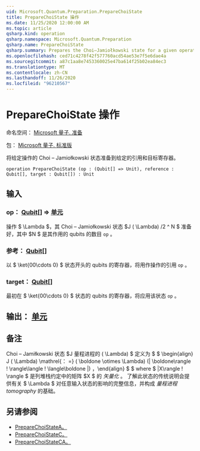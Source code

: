 ```yaml
---
uid: Microsoft.Quantum.Preparation.PrepareChoiState
title: PrepareChoiState 操作
ms.date: 11/25/2020 12:00:00 AM
ms.topic: article
qsharp.kind: operation
qsharp.namespace: Microsoft.Quantum.Preparation
qsharp.name: PrepareChoiState
qsharp.summary: Prepares the Choi–Jamiołkowski state for a given operation onto given reference and target registers.
ms.openlocfilehash: ced71c4278f42f577760acd54ae53e7f5e6dae4a
ms.sourcegitcommit: a87c1aa8e7453360025e47ba614f25b02ea84ec3
ms.translationtype: MT
ms.contentlocale: zh-CN
ms.lasthandoff: 11/26/2020
ms.locfileid: "96210567"
---
```

# <a name="preparechoistate-operation"></a>PrepareChoiState 操作

命名空间： [Microsoft 量子. 准备](xref:Microsoft.Quantum.Preparation)

包： [Microsoft 量子. 标准版](https://nuget.org/packages/Microsoft.Quantum.Standard)


将给定操作的 Choi – Jamiołkowski 状态准备到给定的引用和目标寄存器。

```qsharp
operation PrepareChoiState (op : (Qubit[] => Unit), reference : Qubit[], target : Qubit[]) : Unit
```


## <a name="input"></a>输入

### <a name="op--qubit--unit"></a>op： [Qubit](xref:microsoft.quantum.lang-ref.qubit)[] => [单元](xref:microsoft.quantum.lang-ref.unit) 

操作 $ \Lambda $，其 Choi – Jamiołkowski 状态 $J ( \Lambda) /2 ^ N $ 准备好，其中 $N $ 是其作用的 qubits 的数目 `op` 。


### <a name="reference--qubit"></a>参考： [Qubit](xref:microsoft.quantum.lang-ref.qubit)[]

以 $ \ket{00\cdots 0} $ 状态开头的 qubits 的寄存器，将用作操作的引用 `op` 。


### <a name="target--qubit"></a>target： [Qubit](xref:microsoft.quantum.lang-ref.qubit)[]

最初在 $ \ket{00\cdots 0} $ 状态的 qubits 的寄存器，将应用该状态 `op` 。



## <a name="output--unit"></a>输出： [单元](xref:microsoft.quantum.lang-ref.unit)



## <a name="remarks"></a>备注

Choi – Jamiłkowski 状态 $J 量程进程的 ( \Lambda) $ 定义为 $ $ \begin{align} J ( \Lambda) \mathrel{： =} ( \boldone \otimes \Lambda)  (| \boldone\rangle \! \rangle\langle \! \langle\boldone |) ，\end{align} $ $ where $ |X\rangle \! \rangle $ 是列堆栈约定中的矩阵 $X $ 的 *矢量化* 。 了解此状态的传统说明会提供有关 $ \Lambda $ 对任意输入状态的影响的完整信息，并构成 *量程进程 tomography* 的基础。

## <a name="see-also"></a>另请参阅

- [PrepareChoiStateA。](xref:Microsoft.Quantum.Preparation.PrepareChoiStateA)
- [PrepareChoiStateC。](xref:Microsoft.Quantum.Preparation.PrepareChoiStateC)
- [PrepareChoiStateCA。](xref:Microsoft.Quantum.Preparation.PrepareChoiStateCA)